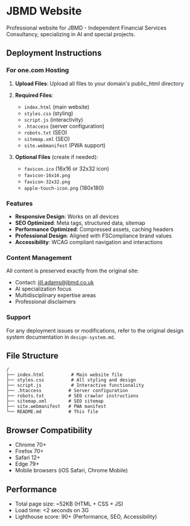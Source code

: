 # JBMD Website

Professional website for JBMD - Independent Financial Services Consultancy, specializing in AI and special projects.

## Deployment Instructions

### For one.com Hosting

1. **Upload Files**: Upload all files to your domain's public_html directory
2. **Required Files**:
   - `index.html` (main website)
   - `styles.css` (styling)
   - `script.js` (interactivity)
   - `.htaccess` (server configuration)
   - `robots.txt` (SEO)
   - `sitemap.xml` (SEO)
   - `site.webmanifest` (PWA support)

3. **Optional Files** (create if needed):
   - `favicon.ico` (16x16 or 32x32 icon)
   - `favicon-16x16.png`
   - `favicon-32x32.png`
   - `apple-touch-icon.png` (180x180)

### Features

- **Responsive Design**: Works on all devices
- **SEO Optimized**: Meta tags, structured data, sitemap
- **Performance Optimized**: Compressed assets, caching headers
- **Professional Design**: Aligned with FSCompliance brand values
- **Accessibility**: WCAG compliant navigation and interactions

### Content Management

All content is preserved exactly from the original site:
- Contact: jill.adams@jbmd.co.uk
- AI specialization focus
- Multidisciplinary expertise areas
- Professional disclaimers

### Support

For any deployment issues or modifications, refer to the original design system documentation in `design-system.md`.

## File Structure

```
/
├── index.html          # Main website file
├── styles.css          # All styling and design
├── script.js           # Interactive functionality
├── .htaccess          # Server configuration
├── robots.txt         # SEO crawler instructions
├── sitemap.xml        # SEO sitemap
├── site.webmanifest   # PWA manifest
└── README.md          # This file
```

## Browser Compatibility

- Chrome 70+
- Firefox 70+
- Safari 12+
- Edge 79+
- Mobile browsers (iOS Safari, Chrome Mobile)

## Performance

- Total page size: ~52KB (HTML + CSS + JS)
- Load time: <2 seconds on 3G
- Lighthouse score: 90+ (Performance, SEO, Accessibility)